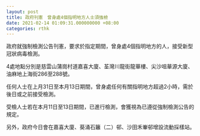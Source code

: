 ```yaml
---
layout: post
title: 政府刊憲　曾身處4個指明地方人士須強檢
date: 2021-02-14 01:09:31.000000000 +08:00
categories: rthk
---
```


政府就強制檢測公告刊憲，要求於指定期間，曾身處4個指明地方的人，接受新型冠狀病毒檢測。

4處地點分別是慈雲山蒲崗村道嘉喜大廈、荃灣川龍街龍華樓、尖沙咀華源大廈、油麻地上海街286至288號。

任何人士在上月31日至本月13日期間，曾身處任何有關指明地方超過2小時，需於後日或之前接受檢測。

受檢人士若在本月11日至13日期間，已進行檢測，會獲視為已遵從強制檢測公告的規定。

另外，政府今日會在嘉喜大廈、葵涌石籬（二）邨、沙田禾輋邨增設流動採樣站。

